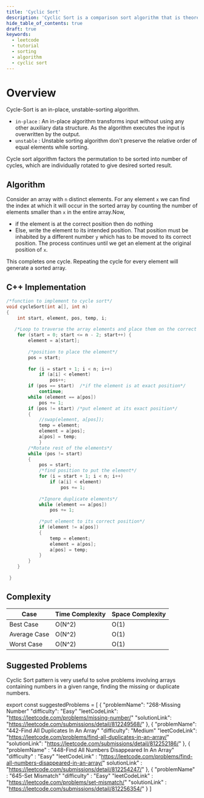 ```yaml
---
title: 'Cyclic Sort'
description: 'Cyclic Sort is a comparison sort algorithm that is theoretically optimal in terms of the total number of writes to the original array.'
hide_table_of_contents: true
draft: true
keywords:
  - leetcode
  - tutorial
  - sorting
  - algorithm
  - cyclic sort
---
```


<TutorialAuthors names="@TBC"/>

# Overview
Cycle-Sort is an in-place, unstable-sorting algorithm.
* `in-place` : An in-place algorithm transforms input without using any other auxiliary data structure. As the algorithm executes the input is overwritten by the output.
* `unstable` : Unstable sorting algorithm don't preserve the relative order of equal elements while sorting.


Cycle sort algorithm factors the permutation to be sorted into number of cycles, which are individually rotated to give desired sorted result.

## Algorithm
Consider an array with `n` distinct elements. For any element `x` we can find the index at which it will occur in the sorted array by counting the number of elements smaller than `x` in the entire array.Now,
* if the element is at the correct position then do nothing 
* Else, write the element to its intended position. That position must be inhabited by a different number `y` which has to be moved to its correct position. The process continues until we get an element at the original position of `x`.

This completes one cycle. Repeating the cycle for every element will generate a sorted array.

## C++ Implementation

```cpp
/*function to implement to cycle sort*/  
void cycleSort(int a[], int n)    
{    
    int start, element, pos, temp, i;    
     
   /*Loop to traverse the array elements and place them on the correct position*/  
    for (start = 0; start <= n - 2; start++) {    
        element = a[start];  
          
        /*position to place the element*/  
        pos = start;    
          
        for (i = start + 1; i < n; i++)    
            if (a[i] < element)    
                pos++;    
        if (pos == start)  /*if the element is at exact position*/  
            continue;    
        while (element == a[pos])    
            pos += 1;    
        if (pos != start) /*put element at its exact position*/   
        {    
            //swap(element, a[pos]);    
            temp = element;    
            element = a[pos];    
            a[pos] = temp;      
            }    
        /*Rotate rest of the elements*/  
        while (pos != start)   
        {    
            pos = start;    
            /*find position to put the element*/  
            for (i = start + 1; i < n; i++)    
                if (a[i] < element)    
                    pos += 1;    
              
            /*Ignore duplicate elements*/  
            while (element == a[pos])    
                pos += 1;    
              
            /*put element to its correct position*/  
            if (element != a[pos])   
            {    
                temp = element;    
                element = a[pos];    
                a[pos] = temp;      
            }    
        }    
    }    
     
 }    
```
## Complexity
|  Case      |  Time Complexity  |  Space Complexity 
|------------|-------------------|-------------------
|Best Case   | O(N^2)            |  O(1)
|Average Case| O(N^2)            |  O(1)
|Worst Case  | O(N^2)            |  O(1)

## Suggested Problems
Cyclic Sort pattern is very useful to solve problems involving arrays containing numbers in a given range, finding the missing or duplicate numbers.


export const suggestedProblems = [
    {
        "problemName": "268-Missing Number"
        "difficulty": "Easy"
        "leetCodeLink": "https://leetcode.com/problems/missing-number/"
        "solutionLink": "https://leetcode.com/submissions/detail/812249568/"
    },
    {
        "problemName": "442-Find All Duplicates In An Array"
        "difficulty": "Medium"
        "leetCodeLink": "https://leetcode.com/problems/find-all-duplicates-in-an-array/"
        "solutionLink": "https://leetcode.com/submissions/detail/812252186/"
    },
    {
        "problemName" : "448-Find All Numbers Disappeared In An Array"
        "difficulty" : "Easy"
        "leetCodeLink" : "https://leetcode.com/problems/find-all-numbers-disappeared-in-an-array/"
        solutionLink" : "https://leetcode.com/submissions/detail/812254247/"
    },
    {
        "problemName" : "645-Set Mismatch"
        "difficulty" : "Easy"
        "leetCodeLink" : "https://leetcode.com/problems/set-mismatch/"
        "solutionLink" : "https://leetcode.com/submissions/detail/812256354/"
    }
]
<Table title="Suggested Problems" data={suggestedProblems} />
